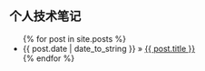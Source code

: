 ## 个人技术笔记

<ul class="posts">
{% for post in site.posts %}
    <li><span>{{ post.date | date_to_string }}</span> &raquo; <a href="{{ post.url | prepend: site.github.url }}">{{ post.title }}</a></li>
    {% endfor %}
</ul>



